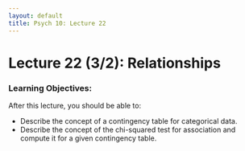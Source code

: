 ```yaml
---
layout: default
title: Psych 10: Lecture 22
---
```

# Lecture 22 (3/2): Relationships

### Learning Objectives:
After this lecture, you should be able to:
* Describe the concept of a contingency table for categorical data.
* Describe the concept of the chi-squared test for association and compute it for a given contingency table.
